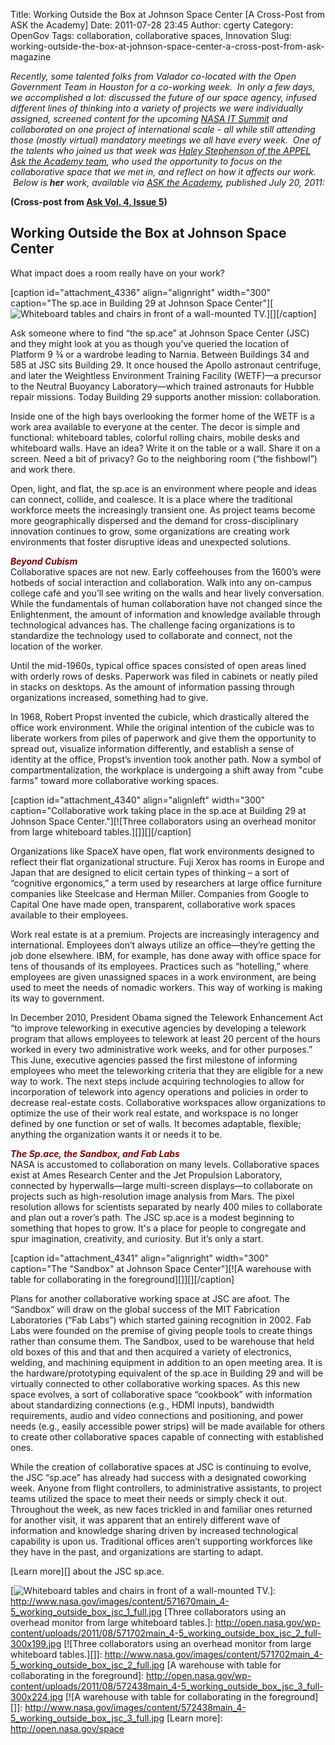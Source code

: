 Title: Working Outside the Box at Johnson Space Center [A Cross-Post from ASK the Academy]
Date: 2011-07-28 23:45
Author: cgerty
Category: OpenGov
Tags: collaboration, collaborative spaces, Innovation
Slug: working-outside-the-box-at-johnson-space-center-a-cross-post-from-ask-magazine

*Recently, some talented folks from Valador co-located with the Open
Government Team in Houston for a co-working week.  In only a few days,
we accomplished a lot: discussed the future of our space agency, infused
different lines of thinking into a variety of projects we were
individually assigned, screened content for the upcoming [NASA IT
Summit][] and collaborated on one project of international scale - all
while still attending those (mostly virtual) mandatory meetings we all
have every week.  One of the talents who joined us that week was [Haley
Stephenson of the APPEL Ask the Academy team][], who used the
opportunity to focus on the collaborative space that we met in, and
reflect on how it affects our work.  Below is **her** work, available
via [ASK the Academy][], published July 20, 2011:*

**(Cross-post from [Ask Vol. 4, Issue 5][])**

**Working Outside the Box at Johnson Space Center**
---------------------------------------------------

What impact does a room really have on your work?

[caption id="attachment\_4336" align="alignright" width="300"
caption="The sp.ace in Building 29 at Johnson Space
Center"][![Whiteboard tables and chairs in front of a wall-mounted
TV.][]][][/caption]

Ask someone where to find “the sp.ace” at Johnson Space Center (JSC) and
they might look at you as though you’ve queried the location of Platform
9 ¾ or a wardrobe leading to Narnia. Between Buildings 34 and 585 at JSC
sits Building 29. It once housed the Apollo astronaut centrifuge, and
later the Weightless Environment Training Facility (WETF)—a precursor to
the Neutral Buoyancy Laboratory—which trained astronauts for Hubble
repair missions. Today Building 29 supports another mission:
collaboration.

Inside one of the high bays overlooking the former home of the WETF is a
work area available to everyone at the center. The decor is simple and
functional: whiteboard tables, colorful rolling chairs, mobile desks and
whiteboard walls. Have an idea? Write it on the table or a wall. Share
it on a screen. Need a bit of privacy? Go to the neighboring room (“the
fishbowl”) and work there.

Open, light, and flat, the sp.ace is an environment where people and
ideas can connect, collide, and coalesce. It is a place where the
traditional workforce meets the increasingly transient one. As project
teams become more geographically dispersed and the demand for
cross-disciplinary innovation continues to grow, some organizations are
creating work environments that foster disruptive ideas and unexpected
solutions.

***<span style="color: #800000">Beyond Cubism</span>***  
Collaborative spaces are not new. Early coffeehouses from the 1600’s
were hotbeds of social interaction and collaboration. Walk into any
on-campus college café and you’ll see writing on the walls and hear
lively conversation. While the fundamentals of human collaboration have
not changed since the Enlightenment, the amount of information and
knowledge available through technological advances has. The challenge
facing organizations is to standardize the technology used to
collaborate and connect, not the location of the worker.

Until the mid-1960s, typical office spaces consisted of open areas lined
with orderly rows of desks. Paperwork was filed in cabinets or neatly
piled in stacks on desktops. As the amount of information passing
through organizations increased, something had to give.

In 1968, Robert Propst invented the cubicle, which drastically altered
the office work environment. While the original intention of the cubicle
was to liberate workers from piles of paperwork and give them the
opportunity to spread out, visualize information differently, and
establish a sense of identity at the office, Propst’s invention took
another path. Now a symbol of compartmentalization, the workplace is
undergoing a shift away from "cube farms" toward more collaborative
working spaces.

[caption id="attachment\_4340" align="alignleft" width="300"
caption="Collaborative work taking place in the sp.ace at Building 29 at
Johnson Space Center."][![Three collaborators using an overhead monitor
from large whiteboard tables.][]][][/caption]

Organizations like SpaceX have open, flat work environments designed to
reflect their flat organizational structure. Fuji Xerox has rooms in
Europe and Japan that are designed to elicit certain types of thinking –
a sort of “cognitive ergonomics,” a term used by researchers at large
office furniture companies like Steelcase and Herman Miller. Companies
from Google to Capital One have made open, transparent, collaborative
work spaces available to their employees.

Work real estate is at a premium. Projects are increasingly interagency
and international. Employees don’t always utilize an office—they’re
getting the job done elsewhere. IBM, for example, has done away with
office space for tens of thousands of its employees. Practices such as
“hotelling,” where employees are given unassigned spaces in a work
environment, are being used to meet the needs of nomadic workers. This
way of working is making its way to government.

In December 2010, President Obama signed the Telework Enhancement Act
“to improve teleworking in executive agencies by developing a telework
program that allows employees to telework at least 20 percent of the
hours worked in every two administrative work weeks, and for other
purposes.” This June, executive agencies passed the first milestone of
informing employees who meet the teleworking criteria that they are
eligible for a new way to work. The next steps include acquiring
technologies to allow for incorporation of telework into agency
operations and policies in order to decrease real-estate costs.
Collaborative workspaces allow organizations to optimize the use of
their work real estate, and workspace is no longer defined by one
function or set of walls. It becomes adaptable, flexible; anything the
organization wants it or needs it to be.

**<span style="color: #800000">*The Sp.ace, the Sandbox, and Fab
Labs*</span>**  
NASA is accustomed to collaboration on many levels. Collaborative
spaces exist at Ames Research Center and the Jet Propulsion Laboratory,
connected by hyperwalls—large multi-screen displays—to collaborate on
projects such as high-resolution image analysis from Mars. The pixel
resolution allows for scientists separated by nearly 400 miles to
collaborate and plan out a rover’s path. The JSC sp.ace is a modest
beginning to something that hopes to grow. It's a place for people to
congregate and spur imagination, creativity, and curiosity. But it’s
only a start.

[caption id="attachment\_4341" align="alignright" width="300"
caption="The "Sandbox" at Johnson Space Center"][![A warehouse with
table for collaborating in the foreground][]][][/caption]

Plans for another collaborative working space at JSC are afoot. The
“Sandbox” will draw on the global success of the MIT Fabrication
Laboratories (“Fab Labs”) which started gaining recognition in 2002. Fab
Labs were founded on the premise of giving people tools to create things
rather than consume them. The Sandbox, used to be warehouse that held
old boxes of this and that and then acquired a variety of electronics,
welding, and machining equipment in addition to an open meeting area. It
is the hardware/prototyping equivalent of the sp.ace in Building 29 and
will be virtually connected to other collaborative working spaces. As
this new space evolves, a sort of collaborative space “cookbook” with
information about standardizing connections (e.g., HDMI inputs),
bandwidth requirements, audio and video connections and positioning, and
power needs (e.g., easily accessible power strips) will be made
available for others to create other collaborative spaces capable of
connecting with established ones.

While the creation of collaborative spaces at JSC is continuing to
evolve, the JSC “sp.ace” has already had success with a designated
coworking week. Anyone from flight controllers, to administrative
assistants, to project teams utilized the space to meet their needs or
simply check it out. Throughout the week, as new faces trickled in and
familiar ones returned for another visit, it was apparent that an
entirely different wave of information and knowledge sharing driven by
increased technological capability is upon us. Traditional offices
aren’t supporting workforces like they have in the past, and
organizations are starting to adapt.

[Learn more][] about the JSC sp.ace.

  [NASA IT Summit]: http://www.nasa.gov/offices/ocio/itsummit/index.html
  [Haley Stephenson of the APPEL Ask the Academy team]: http://twitter.com/#!/nasa_appel
  [ASK the Academy]: http://www.nasa.gov/offices/oce/appel/ask-academy/issues/volume4/ata_4-5_7_20.html
  [Ask Vol. 4, Issue 5]: http://www.nasa.gov/offices/oce/appel/ask-academy/issues/volume4/ata_4-5_working_outside_box_jsc_prt.htm
    "Ask Vol. 4, Issue 5"
  [Whiteboard tables and chairs in front of a wall-mounted TV.]: http://open.nasa.gov/wp-content/uploads/2011/08/571670main_4-5_working_outside_box_jsc_1_full-300x224.jpg
  [![Whiteboard tables and chairs in front of a wall-mounted TV.][]]: http://www.nasa.gov/images/content/571670main_4-5_working_outside_box_jsc_1_full.jpg
  [Three collaborators using an overhead monitor from large whiteboard
  tables.]: http://open.nasa.gov/wp-content/uploads/2011/08/571702main_4-5_working_outside_box_jsc_2_full-300x199.jpg
  [![Three collaborators using an overhead monitor from large whiteboard
  tables.][]]: http://www.nasa.gov/images/content/571702main_4-5_working_outside_box_jsc_2_full.jpg
  [A warehouse with table for collaborating in the foreground]: http://open.nasa.gov/wp-content/uploads/2011/08/572438main_4-5_working_outside_box_jsc_3_full-300x224.jpg
  [![A warehouse with table for collaborating in the foreground][]]: http://www.nasa.gov/images/content/572438main_4-5_working_outside_box_jsc_3_full.jpg
  [Learn more]: http://open.nasa.gov/space
